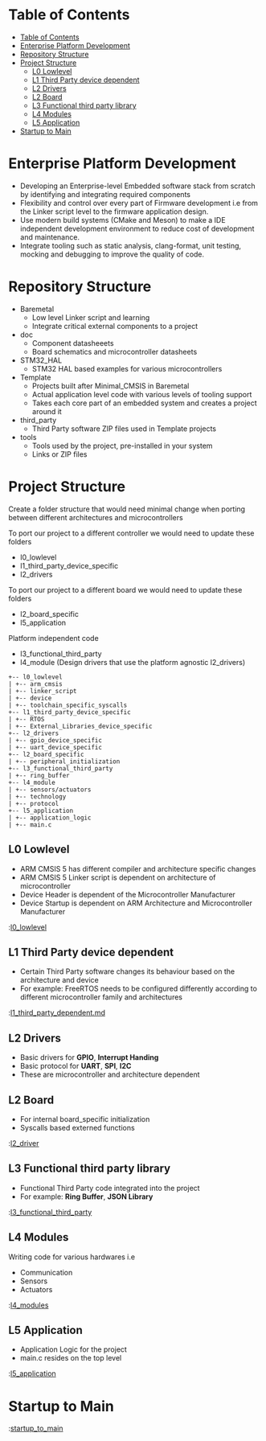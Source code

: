 # Table of Contents

- [Table of Contents](#table-of-contents)
- [Enterprise Platform Development](#enterprise-platform-development)
- [Repository Structure](#repository-structure)
- [Project Structure](#project-structure)
  - [L0 Lowlevel](#l0-lowlevel)
  - [L1 Third Party device dependent](#l1-third-party-device-dependent)
  - [L2 Drivers](#l2-drivers)
  - [L2 Board](#l2-board)
  - [L3 Functional third party library](#l3-functional-third-party-library)
  - [L4 Modules](#l4-modules)
  - [L5 Application](#l5-application)
- [Startup to Main](#startup-to-main)

<div class="page"/>

# Enterprise Platform Development

- Developing an Enterprise-level Embedded software stack from scratch by identifying and integrating required components
- Flexibility and control over every part of Firmware development i.e from the Linker script level to the firmware application design.
- Use modern build systems (CMake and Meson) to make a IDE independent development environment to reduce cost of development and maintenance.
- Integrate tooling such as static analysis, clang-format, unit testing, mocking and debugging to improve the quality of code.

# Repository Structure

- Baremetal
  - Low level Linker script and learning
  - Integrate critical external components to a project
- doc
  - Component datasheeets
  - Board schematics and microcontroller datasheets
- STM32_HAL
  - STM32 HAL based examples for various microcontrollers
- Template
  - Projects built after Minimal_CMSIS in Baremetal
  - Actual application level code with various levels of tooling support
  - Takes each core part of an embedded system and creates a project around it
- third_party
  - Third Party software ZIP files used in Template projects
- tools
  - Tools used by the project, pre-installed in your system
  - Links or ZIP files

<div class="page"/>

# Project Structure

Create a folder structure that would need minimal change when porting between different architectures and microcontrollers

To port our project to a different controller we would need to update these folders
- l0_lowlevel
- l1_third_party_device_specific
- l2_drivers

To port our project to a different board we would need to update these folders
- l2_board_specific
- l5_application

Platform independent code
- l3_functional_third_party
- l4_module (Design drivers that use the platform agnostic l2_drivers)

```
+-- l0_lowlevel
| +-- arm_cmsis
| +-- linker_script
| +-- device
| +-- toolchain_specific_syscalls
+-- l1_third_party_device_specific
| +-- RTOS
| +-- External_Libraries_device_specific
+-- l2_drivers
| +-- gpio_device_specific
| +-- uart_device_specific
+-- l2_board_specific
| +-- peripheral_initialization
+-- l3_functional_third_party
| +-- ring_buffer
+-- l4_module
| +-- sensors/actuators
| +-- technology
| +-- protocol
+-- l5_application
| +-- application_logic
| +-- main.c
```
<div class="page"/>

## L0 Lowlevel

- ARM CMSIS 5 has different compiler and architecture specific changes
- ARM CMSIS 5 Linker script is dependent on architecture of microcontroller
- Device Header is dependent of the Microcontroller Manufacturer
- Device Startup is dependent on ARM Architecture and Microcontroller Manufacturer

:[l0_lowlevel](uml/l0_lowlevel.md)
<div class="page"/>

## L1 Third Party device dependent

- Certain Third Party software changes its behaviour based on the architecture and device
- For example: FreeRTOS needs to be configured differently according to different microcontroller family and architectures

:[l1_third_party_dependent.md](uml/l1_third_party_dependent.md)
<!-- <div class="page"/> -->

## L2 Drivers

- Basic drivers for **GPIO**, **Interrupt Handing**
- Basic protocol for **UART**, **SPI**, **I2C**
- These are microcontroller and architecture dependent

## L2 Board

- For internal board_specific initialization
- Syscalls based externed functions

:[l2_driver](uml/l2_driver.md)
<div class="page"/>

## L3 Functional third party library

- Functional Third Party code integrated into the project
- For example: **Ring Buffer**, **JSON Library**

:[l3_functional_third_party](uml/l3_functional_third_party.md)
<div class="page"/>

## L4 Modules

Writing code for various hardwares i.e

- Communication
- Sensors
- Actuators

:[l4_modules](uml/l4_modules.md)
<div class="page"/>

## L5 Application

- Application Logic for the project
- main.c resides on the top level

:[l5_application](uml/l5_application.md)

# Startup to Main

:[startup_to_main](uml/functions.md)
<div class="page"/>
